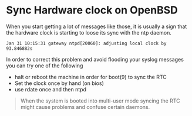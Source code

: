 # Sync Hardware clock on OpenBSD
When you start getting a lot of messages like those, it is usually a sign that
the hardware clock is starting to loose its sync with the ntp daemon.

```
Jan 31 10:15:31 gateway ntpd[20060]: adjusting local clock by 93.846882s
```

In order to correct this problem and avoid flooding your syslog messages you
can try one of the following
  * halt or reboot the machine in order for boot(9) to sync the RTC
  * Set the clock once by hand (on bios)
  * use rdate once and then ntpd

> When the system is booted into multi-user mode syncing the RTC might cause problems and confuse certain daemons.
